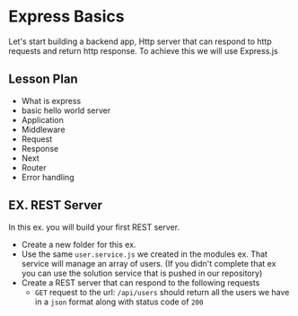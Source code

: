 # Express Basics

Let's start building a backend app, Http server that can respond to http requests and return http response.
To achieve this we will use Express.js

## Lesson Plan

- What is express
- basic hello world server
- Application
- Middleware
- Request
- Response
- Next
- Router
- Error handling

## EX. REST Server

In this ex. you will build your first REST server.
- Create a new folder for this ex.
- Use the same `user.service.js` we created in the modules ex. That service will manage an array of users. (If you didn't complete that ex you can use the solution service that is pushed in our repository)
- Create a REST server that can respond to the following requests
  - `GET` request to the url: `/api/users` should return all the users we have in a `json` format along with status code of `200`
